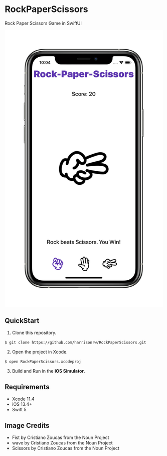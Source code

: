 # RockPaperScissors
Rock Paper Scissors Game in SwiftUI

<p align="center">
  <img src="screenshot.jpg" alt="Screenshot"/>
</p>

## QuickStart
1. Clone this repository.
```
$ git clone https://github.com/harrisonrw/RockPaperScissors.git
```

2. Open the project in Xcode.
```
$ open RockPaperScissors.xcodeproj
```

3. Build and Run in the **iOS Simulator**.

## Requirements
- Xcode 11.4
- iOS 13.4+
- Swift 5

## Image Credits
- Fist by Cristiano Zoucas from the Noun Project
- wave by Cristiano Zoucas from the Noun Project
- Scissors by Cristiano Zoucas from the Noun Project
